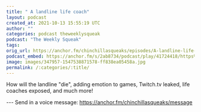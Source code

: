 ```yaml
---
title: " A landline life coach"
layout: podcast
created_at: 2021-10-13 15:55:19 UTC
author: ""
categories: podcast theweeklysqueak
podcast: "The Weekly Squeak"
tags: 
orig_url: https://anchor.fm/chinchillasqueaks/episodes/A-landline-life-coach-e18nr22
podcast_embed: https://anchor.fm/s/2ab8734/podcast/play/41724418/https%3A%2F%2Fd3ctxlq1ktw2nl.cloudfront.net%2Fstaging%2F2021-9-13%2F3072d6c6-e510-2046-3153-ffb0d1ed428c.mp3
image: images/347957-1547538871578-ff838ea05458a.jpg
permalink: /:categories/:title/
---
```

How will the landline "die", adding emotion to games, Twitch.tv leaked, life coaches exposed, and much more!

--- Send in a voice message: https://anchor.fm/chinchillasqueaks/message